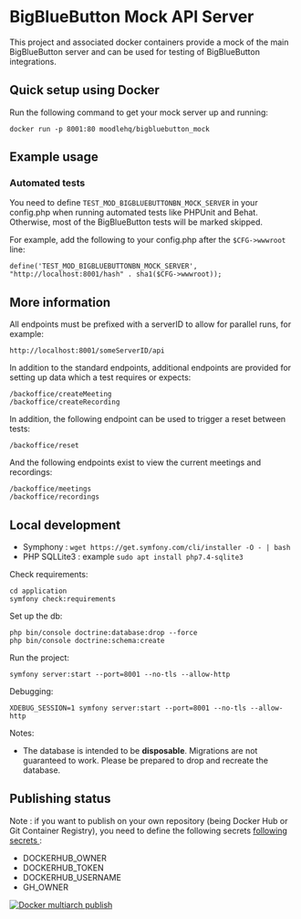 # BigBlueButton Mock API Server

This project and associated docker containers provide a mock of the main BigBlueButton server and can be used for
testing of BigBlueButton integrations.

## Quick setup using Docker
Run the following command to get your mock server up and running:
   ```
   docker run -p 8001:80 moodlehq/bigbluebutton_mock
   ```

## Example usage
### Automated tests
You need to define `TEST_MOD_BIGBLUEBUTTONBN_MOCK_SERVER` in your config.php when running automated tests like PHPUnit and Behat. 
Otherwise, most of the BigBlueButton tests will be marked skipped.

For example, add the following to your config.php after the `$CFG->wwwroot` line:
   ```
   define('TEST_MOD_BIGBLUEBUTTONBN_MOCK_SERVER', "http://localhost:8001/hash" . sha1($CFG->wwwroot));
   ```

## More information
All endpoints must be prefixed with a serverID to allow for parallel runs, for example:

```
http://localhost:8001/someServerID/api
```

In addition to the standard endpoints, additional endpoints are provided for setting up data which a test requires or expects:
```
/backoffice/createMeeting
/backoffice/createRecording
```

In addition, the following endpoint can be used to trigger a reset between tests:
```
/backoffice/reset
```

And the following endpoints exist to view the current meetings and recordings:
```
/backoffice/meetings
/backoffice/recordings
```

## Local development

* Symphony : `wget https://get.symfony.com/cli/installer -O - | bash`
* PHP SQLLite3 : example `sudo apt install php7.4-sqlite3`


Check requirements:

    cd application
    symfony check:requirements

Set up the db:

    php bin/console doctrine:database:drop --force
    php bin/console doctrine:schema:create

Run the project:

    symfony server:start --port=8001 --no-tls --allow-http

Debugging:

    XDEBUG_SESSION=1 symfony server:start --port=8001 --no-tls --allow-http

Notes:

* The database is intended to be **disposable**. Migrations are not guaranteed to work. Please be prepared to drop and
  recreate the database.


## Publishing status

Note : if you want to publish on your own repository (being Docker Hub or Git Container Registry), you need to define the
following secrets [following secrets ](https://docs.github.com/en/actions/security-guides/encrypted-secrets):
* DOCKERHUB_OWNER
* DOCKERHUB_TOKEN
* DOCKERHUB_USERNAME
* GH_OWNER

[![Docker multiarch publish](https://github.com/moodlehq/bigbluebutton_mock/actions/workflows/build_and_publish.yml/badge.svg)](https://github.com/moodlehq/bigbluebutton_mock/actions/workflows/build_and_publish.yml)
